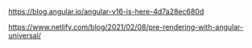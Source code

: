 https://blog.angular.io/angular-v16-is-here-4d7a28ec680d

https://www.netlify.com/blog/2021/02/08/pre-rendering-with-angular-universal/
